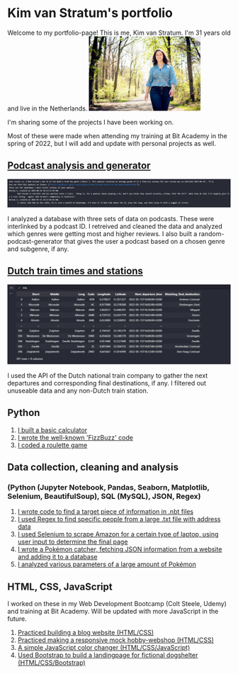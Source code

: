 # Kim van Stratum's portfolio

Welcome to my portfolio-page! This is me, Kim van Stratum. I'm 31 years old and live in the Netherlands.
<img src="images/bplp.jpg" width="50%" height="auto" border-radius="8px" display="block" margin-left="auto" margin-right="auto">

I'm sharing some of the projects I have been working on. 

Most of these were made when attending my training at Bit Academy in the spring of 2022, but I will add and update with personal projects as well. 

## [Podcast analysis and generator](https://github.com/KimvanSt/portfolio/tree/main/podcast)
<img src="images/podcastresult.png">

I analyzed a database with three sets of data on podcasts. These were interlinked by a podcast ID. I retreived and cleaned the data and analyzed which genres were getting most and higher reviews. I also built a random-podcast-generator that gives the user a podcast based on a chosen genre and subgenre, if any.

## [Dutch train times and stations](https://github.com/KimvanSt/portfolio/tree/main/NS-stations)
<img src="images/nsresult.png">

I used the API of the Dutch national train company to gather the next departures and corresponding final destinations, if any. I filtered out unuseable data and any non-Dutch train station. 

## Python
1. [I built a basic calculator](https://github.com/KimvanSt/portfolio/blob/main/calculator.py)
2. [I wrote the well-known 'FizzBuzz' code](https://github.com/KimvanSt/portfolio/blob/main/fizzbuzz.py)
3. [I coded a roulette game](https://github.com/KimvanSt/portfolio/blob/main/roulette.py)

## Data collection, cleaning and analysis 
### (Python (Jupyter Notebook, Pandas, Seaborn, Matplotlib, Selenium, BeautifulSoup), SQL (MySQL), JSON, Regex)
1. [I wrote code to find a target piece of information in .nbt files](https://github.com/KimvanSt/portfolio/tree/main/minecraft-chests)
2. [I used Regex to find specific people from a large .txt file with address data](https://github.com/KimvanSt/portfolio/tree/main/people-file)
3. [I used Selenium to scrape Amazon for a certain type of laptop, using user input to determine the final page](https://github.com/KimvanSt/portfolio/tree/main/scrape-laptops)
4. [I wrote a Pokémon catcher, fetching JSON information from a website and adding it to a database](https://github.com/KimvanSt/portfolio/tree/main/Pokemon-catcher)
4. [I analyzed various parameters of a large amount of Pokémon](https://github.com/KimvanSt/portfolio/tree/main/Pokemon-analysis)

## HTML, CSS, JavaScript
I worked on these in my Web Development Bootcamp (Colt Steele, Udemy) and training at Bit Academy. Will be updated with more JavaScript in the future.
1. [Practiced building a blog website (HTML/CSS)](https://laloesblog.kimm501.repl.co/)
2. [Practiced making a responsive mock hobby-webshop (HTML/CSS)](https://ruudsrommelhok.kimm501.repl.co/index.html)
3. [A simple JavaScript color changer (HTML/CSS/JavaScript)](https://colorpicker.kimm501.repl.co/)
4. [Used Bootstrap to build a landingpage for fictional dogshelter (HTML/CSS/Bootstrap)](https://boopbuddieslanding.kimm501.repl.co/)
